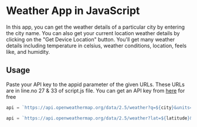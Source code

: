
# Weather App in JavaScript

In this app, you can get the weather details of a particular city by entering the city name. You can also get your current location weather details by clicking on the "Get Device Location" button. You'll get many weather details including temperature in celsius, weather conditions, location, feels like, and humidity.

## Usage

Paste your API key to the appid parameter of the given URLs. These URLs are in line.no 27 & 33 of script.js file. You can get an API key from [here](https://openweathermap.org/api) for free

```javascript
api = `https://api.openweathermap.org/data/2.5/weather?q=${city}&units=metric&appid=your_api_key`;
```
```javascript
api = `https://api.openweathermap.org/data/2.5/weather?lat=${latitude}&lon=${longitude}&units=metric&appid=your_api_key`;
```
